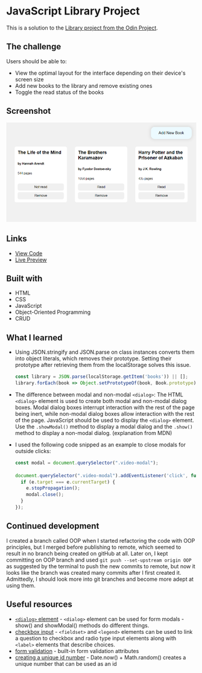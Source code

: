 # JavaScript Library Project

This is a solution to the [Library project from the Odin Project](https://www.theodinproject.com/lessons/node-path-javascript-library). 

## The challenge

Users should be able to:

- View the optimal layout for the interface depending on their device's screen size
- Add new books to the library and remove existing ones
- Toggle the read status of the books

## Screenshot

![](./screenshot.png)

## Links

- [View Code](https://github.com/elizerdim/book-library)
- [Live Preview](https://elizerdim.github.io/book-library/)

## Built with

- HTML
- CSS 
- JavaScript
- Object-Oriented Programming
- CRUD

## What I learned

- Using JSON.stringify and JSON.parse on class instances converts them into object literals, which removes their prototype. Setting their prototype after retrieving them from the localStorage solves this issue.

  ```js
  const library = JSON.parse(localStorage.getItem('books')) || [];
  library.forEach(book => Object.setPrototypeOf(book, Book.prototype))
  ```

- The difference between modal and non-modal `<dialog>`: The HTML `<dialog>` element is used to create both modal and non-modal dialog boxes. Modal dialog boxes interrupt interaction with the rest of the page being inert, while non-modal dialog boxes allow interaction with the rest of the page. JavaScript should be used to display the `<dialog>` element. Use the `.showModal()` method to display a modal dialog and the `.show()` method to display a non-modal dialog. (explanation from MDN)

- I used the following code snipped as an example to close modals for outside clicks:

  ```js
  const modal = document.querySelector(".video-modal");

  document.querySelector(".video-modal").addEventListener('click', function(e) {
    if (e.target === e.currentTarget) {
      e.stopPropagation();
      modal.close();
    }
  });
  ```

## Continued development

I created a branch called OOP when I started refactoring the code with OOP principles, but I merged before publishing to remote, which seemed to result in no branch being created on gitHub at all. Later on, I kept committing on OOP branch and used `git push --set-upstream origin OOP` as suggested by the terminal to push the new commits to remote, but now it looks like the branch was created many commits after I first created it. Admittedly, I should look more into git branches and become more adept at using them. 

## Useful resources

- [`<dialog>` element](https://developer.mozilla.org/en-US/docs/Web/HTML/Element/dialog) - `<dialog>` element can be used for form modals - show() and showModal() methods do different things.
- [checkbox input](https://developer.mozilla.org/en-US/docs/Web/HTML/Element/input/checkbox) - `<fieldset>` and `<legend>` elements can be used to link a question to checkbox and radio type input elements along with `<label>` elements that describe choices.
- [form validation](https://developer.mozilla.org/en-US/docs/Learn/Forms/Form_validation) - built-in form validation attributes
- [creating a unique id number](https://stackoverflow.com/a/40591207) - Date.now() + Math.random() creates a unique number that can be used as an id